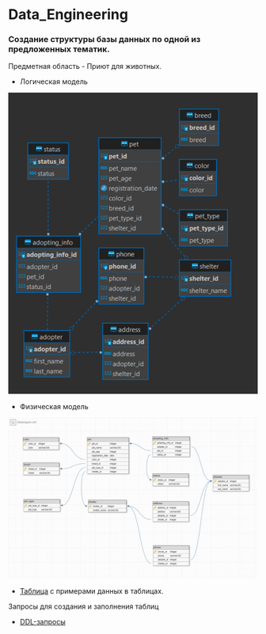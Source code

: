 # Data_Engineering


### Создание структуры базы данных по одной из предложенных тематик.

Предметная область - Приют для животных.

+ Логическая модель

![shelter](https://github.com/Mornonad/Data_Engineering/blob/main/schema.PNG)

+ Физическая модель

![shelter](https://github.com/Mornonad/Data_Engineering/blob/main/shelter.png)

* [Таблица](https://github.com/Mornonad/Data_Engineering/blob/main/shelter.xlsx) с примерами данных в таблицах.


Запросы для создания и заполнения таблиц
 + [DDL-запросы](https://github.com/Mornonad/Data_Engineering/blob/main/schema.sql)
